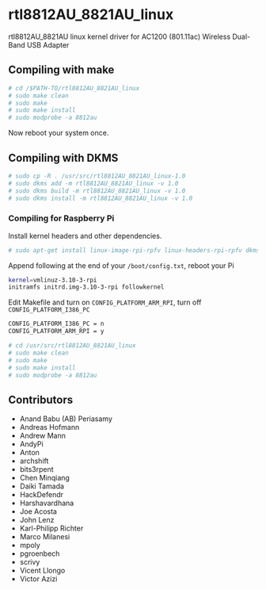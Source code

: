 # rtl8812AU_8821AU_linux

rtl8812AU_8821AU linux kernel driver for AC1200 (801.11ac) Wireless Dual-Band USB Adapter

## Compiling with make

```sh
# cd /$PATH-TO/rtl8812AU_8821AU_linux
# sudo make clean
# sudo make
# sudo make install
# sudo modprobe -a 8812au
```
Now reboot your system once.


## Compiling with DKMS

```sh
# sudo cp -R . /usr/src/rtl8812AU_8821AU_linux-1.0
# sudo dkms add -m rtl8812AU_8821AU_linux -v 1.0
# sudo dkms build -m rtl8812AU_8821AU_linux -v 1.0
# sudo dkms install -m rtl8812AU_8821AU_linux -v 1.0
```

### Compiling for Raspberry Pi

Install kernel headers and other dependencies.

```sh
# sudo apt-get install linux-image-rpi-rpfv linux-headers-rpi-rpfv dkms build-essential bc
```

Append following at the end of your ``/boot/config.txt``, reboot your Pi

```sh
kernel=vmlinuz-3.10-3-rpi
initramfs initrd.img-3.10-3-rpi followkernel
```

Edit Makefile and turn on ``CONFIG_PLATFORM_ARM_RPI``, turn off ``CONFIG_PLATFORM_I386_PC``

```sh
CONFIG_PLATFORM_I386_PC = n
CONFIG_PLATFORM_ARM_RPI = y
```

```sh
# cd /usr/src/rtl8812AU_8821AU_linux
# sudo make clean
# sudo make
# sudo make install
# sudo modprobe -a 8812au
```

## Contributors
<!-- DO NOT EDIT - CONTRIBUTORS.md is autogenerated from git commit log by contributors.sh script. -->

- Anand Babu (AB) Periasamy
- Andreas Hofmann
- Andrew Mann
- AndyPi
- Anton
- archshift
- bits3rpent
- Chen Minqiang
- Daiki Tamada
- HackDefendr
- Harshavardhana
- Joe Acosta
- John Lenz
- Karl-Philipp Richter
- Marco Milanesi
- mpoly
- pgroenbech
- scrivy
- Vicent Llongo
- Victor Azizi
